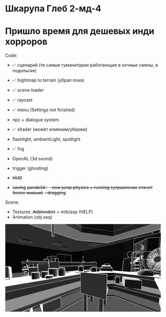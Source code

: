 # Шкарупа Глеб 2-мд-4

# Пришло время для дешевых инди хорроров

Code: 
- ✅ сценарий (те самые гуманитарии работающие в ночные смены, в подольске)
- ✅ hightmap to terrain (убрал пока)
- ✅ scene loader
- ✅ raycast
- ✅ menu (Settings not finished)
- npc + dialogue system
- ✅ shader (может изменим/уберем)
- flashlight, ambientLight, spotlight
- ✅ fog
- OpenAL (3d sound)
- trigger (ghosting)

- ~~HUD~~
- ~~saving~~
~~panda3d :~~
~~- new jump physics + running (управление станет более живым)~~
~~- dragging~~

Scene:
- Textures: ~~Ai(blender)~~ + mtb/asp (HELP)
- Animation (obj seq)

![My Image](screen.png)
